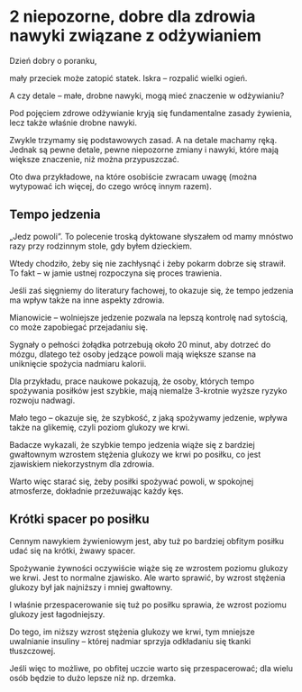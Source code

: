 # 2 niepozorne, dobre dla zdrowia nawyki związane z odżywianiem

Dzień dobry o poranku,

mały przeciek może zatopić statek. Iskra – rozpalić wielki ogień.

A czy detale – małe, drobne nawyki, mogą mieć znaczenie w odżywianiu?

Pod pojęciem zdrowe odżywianie kryją się fundamentalne zasady żywienia, lecz także właśnie drobne nawyki.

Zwykle trzymamy się podstawowych zasad. A na detale machamy ręką. Jednak są pewne detale, pewne niepozorne zmiany i nawyki, które mają większe znaczenie, niż można przypuszczać.

Oto dwa przykładowe, na które osobiście zwracam uwagę (można wytypować ich więcej, do czego wrócę innym razem).

## Tempo jedzenia

„Jedz powoli”. To polecenie troską dyktowane słyszałem od mamy mnóstwo razy przy rodzinnym stole, gdy byłem dzieckiem.

Wtedy chodziło, żeby się nie zachłysnąć i żeby pokarm dobrze się strawił. To fakt – w jamie ustnej rozpoczyna się proces trawienia.

Jeśli zaś sięgniemy do literatury fachowej, to okazuje się, że tempo jedzenia ma wpływ także na inne aspekty zdrowia.

Mianowicie – wolniejsze jedzenie pozwala na lepszą kontrolę nad sytością, co może zapobiegać przejadaniu się.

Sygnały o pełności żołądka potrzebują około 20 minut, aby dotrzeć do mózgu, dlatego też osoby jedzące powoli mają większe szanse na uniknięcie spożycia nadmiaru kalorii.

Dla przykładu, prace naukowe pokazują, że osoby, których tempo spożywania posiłków jest szybkie, mają niemalże 3-krotnie wyższe ryzyko rozwoju nadwagi.

Mało tego – okazuje się, że szybkość, z jaką spożywamy jedzenie, wpływa także na glikemię, czyli poziom glukozy we krwi.

Badacze wykazali, że szybkie tempo jedzenia wiąże się z bardziej gwałtownym wzrostem stężenia glukozy we krwi po posiłku, co jest zjawiskiem niekorzystnym dla zdrowia.

Warto więc starać się, żeby posiłki spożywać powoli, w spokojnej atmosferze, dokładnie przeżuwając każdy kęs.

## Krótki spacer po posiłku

Cennym nawykiem żywieniowym jest, aby tuż po bardziej obfitym posiłku udać się na krótki, żwawy spacer.

Spożywanie żywności oczywiście wiąże się ze wzrostem poziomu glukozy we krwi. Jest to normalne zjawisko. Ale warto sprawić, by wzrost stężenia glukozy był jak najniższy i mniej gwałtowny.

I właśnie przespacerowanie się tuż po posiłku sprawia, że wzrost poziomu glukozy jest łagodniejszy.

Do tego, im niższy wzrost stężenia glukozy we krwi, tym mniejsze uwalnianie insuliny – której nadmiar sprzyja odkładaniu się tkanki tłuszczowej.

Jeśli więc to możliwe, po obfitej uczcie warto się przespacerować; dla wielu osób będzie to dużo lepsze niż np. drzemka.
